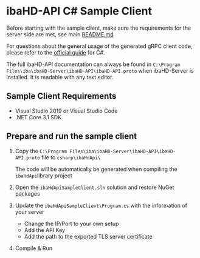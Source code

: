 # ibaHD-API C# Sample Client

Before starting with the sample client, make sure the requirements for the server side are met, see main [README.md](../README.md) 

For questions about the general usage of the generated gRPC client code, please refer to the [official guide](https://grpc.io/docs/languages/csharp/) for C#.

The full ibaHD-API documentation can always be found in `C:\Program Files\iba\ibaHD-Server\ibaHD-API\ibaHD-API.proto` when ibaHD-Server is installed. It is readable with any text editor.

## Sample Client Requirements

- Visual Studio 2019 or Visual Studio Code
- .NET Core 3.1 SDK

## Prepare and run the sample client

1. Copy the `C:\Program Files\iba\ibaHD-Server\ibaHD-API\ibaHD-API.proto` file to `csharp\ibaHdApi\`

   The code will be automatically be generated when compiling the `ibaHdApi`library project

2. Open the `ibaHdApiSampleClient.sln` solution and restore NuGet packages
   
3. Update the `ibaHdApiSampleClient\Program.cs` with the information of your server

   - Change the IP/Port to your own setup
   - Add the API Key
   - Add the path to the exported TLS server certificate

  4. Compile & Run
